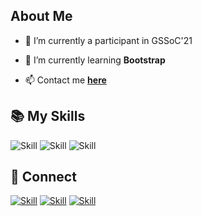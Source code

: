
## About Me

- 🔭 I’m currently a participant in GSSoC'21

- 🌱 I’m currently learning **Bootstrap**

- 📫 Contact me **[here](kagyungritu@gmail.com)**


## 📚 My Skills

![Skill](https://img.shields.io/badge/HTML5-E34F26?style=for-the-badge&logo=html5&logoColor=white)
![Skill](https://img.shields.io/badge/CSS3-1572B6?style=for-the-badge&logo=css3&logoColor=white)
![Skill](https://img.shields.io/badge/JavaScript-323330?style=for-the-badge&logo=javascript&logoColor=F7DF1E)

## 🤝 Connect

[![Skill](https://img.shields.io/badge/LinkedIn-0077B5?style=for-the-badge&logo=linkedin&logoColor=white)](https://https://www.linkedin.com/in/rituparna-kagyung-3046351a0/)
[![Skill](https://img.shields.io/badge/Instagram-E4405F?style=for-the-badge&logo=instagram&logoColor=white)](https://www.instagram.com/__kpritu__kag__/)
[![Skill](https://img.shields.io/badge/GitHub-100000?style=for-the-badge&logo=github&logoColor=white)](https://github.com/kagritu)
